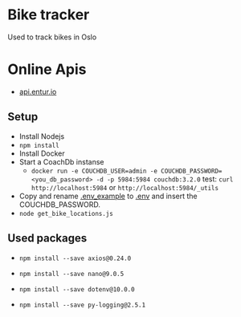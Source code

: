 # Bike tracker
Used to track bikes in Oslo

# Online Apis
- [api.entur.io](api.entur.io)

## Setup
- Install Nodejs
- ``npm install``
- Install Docker
- Start a CoachDb instanse
    - ``docker run -e COUCHDB_USER=admin -e COUCHDB_PASSWORD=<you_db_password> -d -p 5984:5984 couchdb:3.2.0``
    test: ``curl http://localhost:5984`` or ``http://localhost:5984/_utils``
- Copy and rename [.env_example](.env_example) to [.env](.env) and insert the COUCHDB_PASSWORD.
- ``node get_bike_locations.js``
## Used packages
- ``npm install --save axios@0.24.0``

- ``npm install --save nano@9.0.5``

- ``npm install --save dotenv@10.0.0``

- ``npm install --save py-logging@2.5.1``